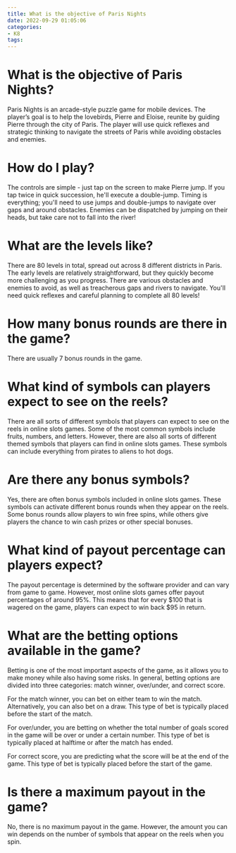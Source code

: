 ```yaml
---
title: What is the objective of Paris Nights
date: 2022-09-29 01:05:06
categories:
- K8
tags:
---
```



#  What is the objective of Paris Nights?

Paris Nights is an arcade-style puzzle game for mobile devices. The player’s goal is to help the lovebirds, Pierre and Eloise, reunite by guiding Pierre through the city of Paris. The player will use quick reflexes and strategic thinking to navigate the streets of Paris while avoiding obstacles and enemies.

# How do I play?

The controls are simple - just tap on the screen to make Pierre jump. If you tap twice in quick succession, he'll execute a double-jump. Timing is everything; you'll need to use jumps and double-jumps to navigate over gaps and around obstacles. Enemies can be dispatched by jumping on their heads, but take care not to fall into the river!

# What are the levels like?

There are 80 levels in total, spread out across 8 different districts in Paris. The early levels are relatively straightforward, but they quickly become more challenging as you progress. There are various obstacles and enemies to avoid, as well as treacherous gaps and rivers to navigate. You'll need quick reflexes and careful planning to complete all 80 levels!

#  How many bonus rounds are there in the game?

There are usually 7 bonus rounds in the game.

#  What kind of symbols can players expect to see on the reels?

There are all sorts of different symbols that players can expect to see on the reels in online slots games. Some of the most common symbols include fruits, numbers, and letters. However, there are also all sorts of different themed symbols that players can find in online slots games. These symbols can include everything from pirates to aliens to hot dogs.

# Are there any bonus symbols?

Yes, there are often bonus symbols included in online slots games. These symbols can activate different bonus rounds when they appear on the reels. Some bonus rounds allow players to win free spins, while others give players the chance to win cash prizes or other special bonuses.

# What kind of payout percentage can players expect?

The payout percentage is determined by the software provider and can vary from game to game. However, most online slots games offer payout percentages of around 95%. This means that for every $100 that is wagered on the game, players can expect to win back $95 in return.

#  What are the betting options available in the game?

Betting is one of the most important aspects of the game, as it allows you to make money while also having some risks. In general, betting options are divided into three categories: match winner, over/under, and correct score.

For the match winner, you can bet on either team to win the match. Alternatively, you can also bet on a draw. This type of bet is typically placed before the start of the match.

For over/under, you are betting on whether the total number of goals scored in the game will be over or under a certain number. This type of bet is typically placed at halftime or after the match has ended.

For correct score, you are predicting what the score will be at the end of the game. This type of bet is typically placed before the start of the game.

#  Is there a maximum payout in the game?

No, there is no maximum payout in the game. However, the amount you can win depends on the number of symbols that appear on the reels when you spin.